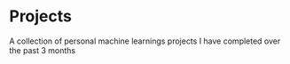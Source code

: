 # Projects
A collection of personal machine learnings projects I have completed over the past 3 months

